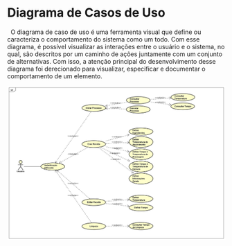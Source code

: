 # Diagrama de Casos de Uso
&nbsp;
O diagrama de caso de uso é uma ferramenta visual que define ou caracteriza o comportamento do sistema como um todo. Com esse diagrama, é possível visualizar as interações entre o usuário e o sistema, no qual, são descritos por um caminho de ações juntamente com um conjunto de alternativas. Com isso, a atenção principal do desenvolvimento desse diagrama foi derecionado para visualizar, especificar e documentar o comportamento de um elemento.


![](../images/Caso_de_uso.jpg)
